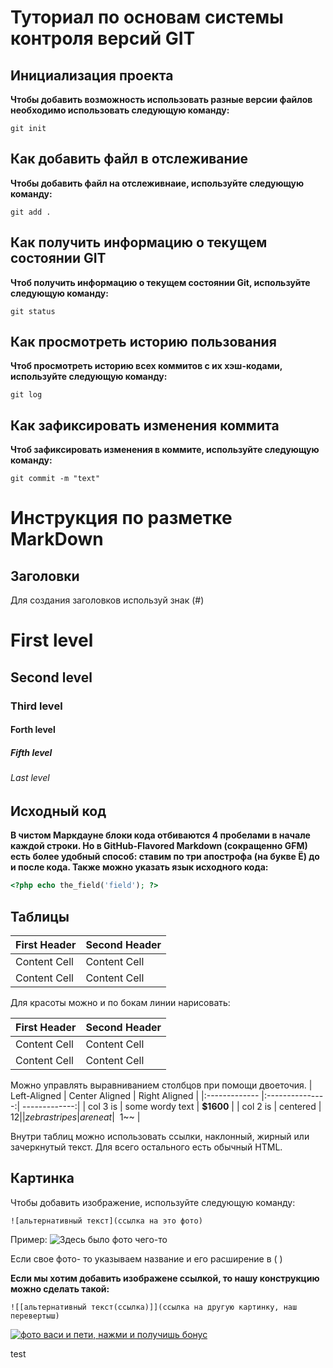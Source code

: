 # Туториал по основам системы контроля версий GIT


## Инициализация проекта
**Чтобы добавить возможность использовать разные версии файлов необходимо использовать следующую команду:**

```fix
git init
```


## Как добавить файл в отслеживание
**Чтобы добавить файл на отслеживнаие, используйте следующую команду:**
```
git add .
```


## Как получить информацию о текущем состоянии GIT
**Чтоб получить информацию о текущем состоянии Git, используйте следующую команду:**
```
git status
```


## Как просмотреть историю пользования 
**Чтоб просмотреть историю всех коммитов с их хэш-кодами, используйте следующую команду:**
```
git log
```


## Как зафиксировать изменения коммита
**Чтоб зафиксировать изменения в коммите, используйте следующую команду:**
```
git commit -m "text"
```


# Инструкция по разметке MarkDown


## Заголовки
Для создания заголовков используй знак (#)
# First level
## Second level
### Third level 
#### Forth level
##### Fifth level
###### Last level

## Исходный код
**В чистом Маркдауне блоки кода отбиваются 4 пробелами в
начале каждой строки.
Но в GitHub-Flavored Markdown (сокращенно GFM) есть
более удобный способ: ставим по три апострофа (на букве
Ё) до и после кода. Также можно указать язык исходного
кода:**
```php
<?php echo the_field('field'); ?>
```

## Таблицы

First Header | Second Header
------------- | -------------
Content Cell | Content Cell
Content Cell | Content Cell
Для красоты можно и по бокам линии нарисовать:

| First Header | Second Header |
| ------------- | ------------- |
| Content Cell | Content Cell |
| Content Cell | Content Cell |

Можно управлять выравниванием столбцов при помощи двоеточия.
| Left-Aligned | Center Aligned | Right Aligned |
|:------------- |:---------------:| -------------:|
| col 3 is | some wordy text | **$1600** |
| col 2 is | centered | $12 |
| zebra stripes | are neat | ~~$1~~ |

Внутри таблиц можно использовать ссылки, наклонный, жирный или зачеркнутый текст.
Для всего остального есть обычный HTML.


## Картинка

Чтобы добавить изображение, используйте следующую команду:
```
![альтернативный текст](ссылка на это фото)
```
Пример:
![Здесь было фото чего-то](https://images.unsplash.com/photo-1685384889967-2c205a1148a5?ixlib=rb-4.0.3&ixid=M3wxMjA3fDB8MHxwaG90by1wYWdlfHx8fGVufDB8fHx8fA%3D%3D&auto=format&fit=crop&w=387&q=80)

Если свое фото- то указываем название и его расширение в ( ) 

**Если мы хотим добавить изображене ссылкой, то нашу конструкцию можно сделать такой:**

```
![[альтернативный текст(ссылка)]](ссылка на другую картинку, наш перевертыш)
```

[![фото васи и пети, нажми и получишь бонус](https://img1.akspic.ru/previews/1/4/5/2/7/172541/172541-zemlya-luna-planeta-noch-atmosfera-500x.jpg)](https://fikiwiki.com/uploads/posts/2022-02/1644984017_1-fikiwiki-com-p-kartinki-zhivotnikh-na-avu-1.jpg)


test
